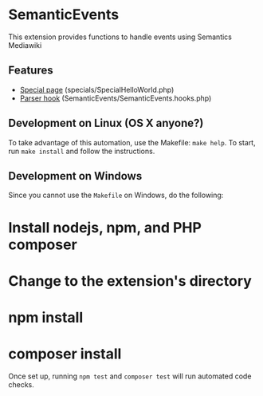 # SemanticEvents

This extension provides functions to handle events using Semantics Mediawiki

## Features

 * [Special page](https://www.mediawiki.org/wiki/Manual:Special_pages) (specials/SpecialHelloWorld.php)
 * [Parser hook](https://www.mediawiki.org/wiki/Manual:Parser_functions) (SemanticEvents/SemanticEvents.hooks.php)


## Development on Linux (OS X anyone?)
To take advantage of this automation, use the Makefile: `make help`. To start,
run `make install` and follow the instructions.

## Development on Windows
Since you cannot use the `Makefile` on Windows, do the following:

  # Install nodejs, npm, and PHP composer
  # Change to the extension's directory
  # npm install
  # composer install

Once set up, running `npm test` and `composer test` will run automated code checks.
